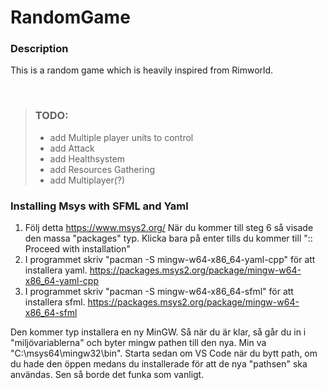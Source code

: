 # RandomGame

### Description

This is a random game which is heavily inspired from Rimworld. 



<br>

>### TODO:
>
>- add Multiple player units to control
>- add Attack
>- add Healthsystem
>- add Resources Gathering
>- add Multiplayer(?)

### Installing Msys with SFML and Yaml
1. Följ detta https://www.msys2.org/
    När du kommer till steg 6 så visade den massa "packages" typ. Klicka bara på enter tills du kommer till ":: Proceed with 
   installation"
2. I programmet skriv "pacman -S mingw-w64-x86_64-yaml-cpp"  för att installera yaml.       https://packages.msys2.org/package/mingw-w64-x86_64-yaml-cpp
3. I programmet skriv "pacman -S mingw-w64-x86_64-sfml" för att installera sfml.
https://packages.msys2.org/package/mingw-w64-x86_64-sfml

Den kommer typ installera en ny MinGW. Så när du är klar, så går du in i "miljövariablerna" och byter mingw pathen till den nya. 
Min va "C:\msys64\mingw32\bin".
Starta sedan om VS Code när du bytt path, om du hade den öppen medans du installerade för att de nya "pathsen" ska användas. Sen så borde det funka som vanligt.
